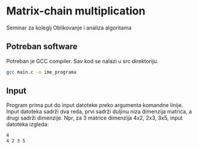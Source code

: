 # Matrix-chain multiplication
Seminar za kolegij Oblikovanje i analiza algoritama

## Potreban software
Potreban je GCC compiler. Sav kod se nalazi u src direktoriju.
```bash
gcc main.c -o ime_programa
```

## Input
Program prima put do input datoteke preko argumenta komandne linije. 
Input datoteka sadrži dva reda, prvi sadrži duljinu niza dimenzija matrica, a drugi sadrži dimenzije. Npr, za 3 matrice dimenzija 4x2, 2x3, 3x5, input datoteka izgleda:
```bash
4
4 2 3 5
```


